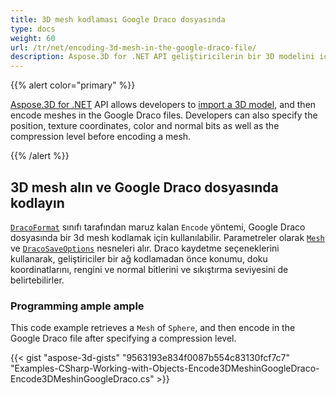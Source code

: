 ```yaml
---
title: 3D mesh kodlaması Google Draco dosyasında
type: docs
weight: 60
url: /tr/net/encoding-3d-mesh-in-the-google-draco-file/
description: Aspose.3D for .NET API geliştiricilerin bir 3D modelini içe aktarmasına ve daha sonra Google Draco dosyalarında mesh'leri kodlamasına izin verir. Geliştiriciler ayrıca bir örgü kodlamadan önce pozisyonu, doku koordinatlarını, rengi ve normal bitlerini ve sıkıştırma seviyesini de belirtebilirler.
---
```

{{% alert color="primary" %}}

[Aspose.3D for .NET](https://products.aspose.com/3d/net/) API allows developers to [import a 3D model](/3d/net/create-and-read-an-existing-3d-scene/#createandreadanexisting3dscene-readinga3dscene), and then encode meshes in the Google Draco files. Developers can also specify the position, texture coordinates, color and normal bits as well as the compression level before encoding a mesh.

{{% /alert %}}
##  **3D mesh alın ve Google Draco dosyasında kodlayın**
[`DracoFormat`](https://reference.aspose.com/net/3d/aspose.threed.formats/dracoformat) sınıfı tarafından maruz kalan `Encode` yöntemi, Google Draco dosyasında bir 3d mesh kodlamak için kullanılabilir. Parametreler olarak [`Mesh`](https://reference.aspose.com/net/3d/aspose.threed.entities/mesh) ve [`DracoSaveOptions`](https://reference.aspose.com/net/3d/aspose.threed.formats.draco/dracosaveoptions) nesneleri alır. Draco kaydetme seçeneklerini kullanarak, geliştiriciler bir ağ kodlamadan önce konumu, doku koordinatlarını, rengini ve normal bitlerini ve sıkıştırma seviyesini de belirtebilirler.
###  **Programming ample ample**
This code example retrieves a `Mesh` of `Sphere`, and then encode in the Google Draco file after specifying a compression level.

{{< gist "aspose-3d-gists" "9563193e834f0087b554c83130fcf7c7" "Examples-CSharp-Working-with-Objects-Encode3DMeshinGoogleDraco-Encode3DMeshinGoogleDraco.cs" >}}
